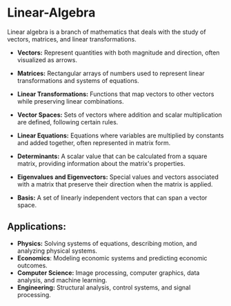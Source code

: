# Linear-Algebra
Linear algebra is a branch of mathematics that deals with the study of vectors, matrices, and linear transformations.

* **Vectors:**
Represent quantities with both magnitude and direction, often visualized as arrows.

* **Matrices:**
Rectangular arrays of numbers used to represent linear transformations and systems of equations.

* **Linear Transformations:**
Functions that map vectors to other vectors while preserving linear combinations.

* **Vector Spaces:**
Sets of vectors where addition and scalar multiplication are defined, following certain rules.

* **Linear Equations:**
Equations where variables are multiplied by constants and added together, often represented in matrix form.

* **Determinants:**
A scalar value that can be calculated from a square matrix, providing information about the matrix's properties.

* **Eigenvalues and Eigenvectors:**
Special values and vectors associated with a matrix that preserve their direction when the matrix is applied.

* **Basis:**
A set of linearly independent vectors that can span a vector space.

## Applications:
* **Physics:** Solving systems of equations, describing motion, and analyzing physical systems.
* **Economics**: Modeling economic systems and predicting economic outcomes.
* **Computer Science:** Image processing, computer graphics, data analysis, and machine learning.
* **Engineering:** Structural analysis, control systems, and signal processing. 
